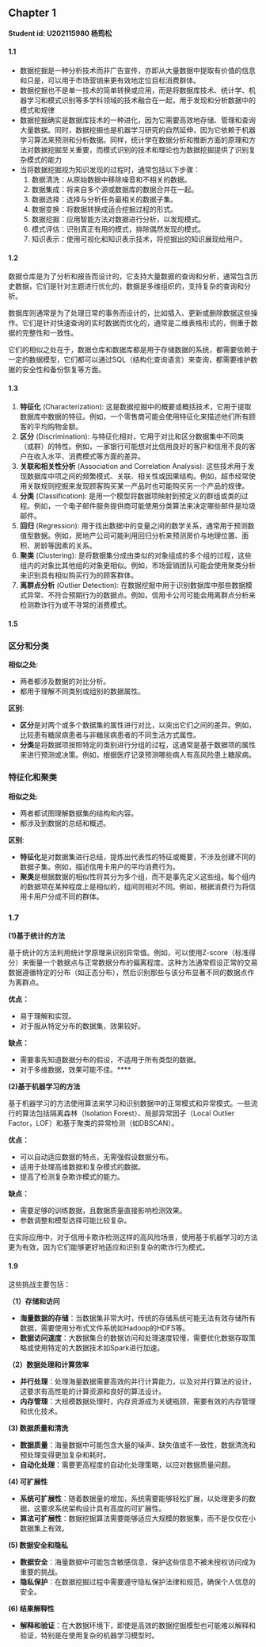 ## Chapter 1

**Student id: U202115980 杨筠松**

#### 1.1

- 数据挖掘是一种分析技术而非广告宣传，亦即从大量数据中提取有价值的信息和只是，可以用于市场营销来更有效地定位目标消费群体。
- 数据挖掘也不是单一技术的简单转换或应用，而是将数据库技术、统计学、机器学习和模式识别等多学科领域的技术融合在一起，用于发现和分析数据中的模式和规律
- 数据挖掘确实是数据库技术的一种进化，因为它需要高效地存储、管理和查询大量数据。同时，数据挖掘也是机器学习研究的自然延伸，因为它依赖于机器学习算法来预测和分析数据。同样，统计学在数据分析和推断方面的原理和方法对数据挖掘至关重要，而模式识别的技术和理论也为数据挖掘提供了识别复杂模式的能力
- 当将数据挖掘视为知识发现的过程时，通常包括以下步骤：
  1. 数据清洗：从原始数据中移除噪音和不相关的数据。
  2. 数据集成：将来自多个源或数据库的数据合并在一起。
  3. 数据选择：选择与分析任务最相关的数据子集。
  4. 数据变换：将数据转换成适合挖掘过程的形式。
  5. 数据挖掘：应用智能方法对数据进行分析，以发现模式。
  6. 模式评估：识别真正有用的模式，排除偶然发现的模式。
  7. 知识表示：使用可视化和知识表示技术，将挖掘出的知识展现给用户。

#### 1.2

数据仓库是为了分析和报告而设计的，它支持大量数据的查询和分析，通常包含历史数据，它们是针对主题进行优化的，数据是多维组织的，支持复杂的查询和分析。

数据库则通常是为了处理日常的事务而设计的，比如插入、更新或删除数据这些操作。它们是针对快速查询的实时数据而优化的，通常是二维表格形式的，侧重于数据的完整性和一致性。

它们的相似之处在于，数据仓库和数据库都是用于存储数据的系统，都需要依赖于一定的数据模型，它们都可以通过SQL（结构化查询语言）来查询，都需要维护数据的安全性和备份恢复等方面。

#### 1.3

1. **特征化** (Characterization): 这是数据挖掘中的概要或概括技术，它用于提取数据库中数据的特征。例如，一个零售商可能会使用特征化来描述他们所有顾客的平均购物金额。
2. **区分** (Discrimination): 与特征化相对，它用于对比和区分数据集中不同类（或群）的特性。例如，一家银行可能想对比信用良好的客户和信用不良的客户在收入水平、消费模式等方面的差异。
3. **关联和相关性分析** (Association and Correlation Analysis): 这些技术用于发现数据库中项之间的频繁模式、关联、相关性或因果结构。例如，超市经常使用关联规则挖掘来发现顾客购买某一产品时也可能购买另一个产品的规律。
4. **分类** (Classification): 是用一个模型将数据项映射到预定义的群组或类的过程。例如，一个电子邮件服务提供商可能使用分类算法来决定哪些邮件是垃圾邮件。
5. **回归** (Regression): 用于找出数据中的变量之间的数学关系，通常用于预测数值型数据。例如，房地产公司可能利用回归分析来预测房价与地理位置、面积、房龄等因素的关系。
6. **聚类** (Clustering): 是将数据集分成由类似的对象组成的多个组的过程，这些组内的对象比其他组的对象更相似。例如，市场营销团队可能会使用聚类分析来识别具有相似购买行为的顾客群体。
7. **离群点分析** (Outlier Detection): 在数据挖掘中用于识别数据库中那些数据模式异常、不符合预期行为的数据点。例如，信用卡公司可能会用离群点分析来检测欺诈行为或不寻常的消费模式。

#### 1.5

### 区分和分类

**相似之处**:

- 两者都涉及数据的对比分析。
- 都用于理解不同类别或组别的数据属性。

**区别**:

- **区分**是对两个或多个数据集的属性进行对比，以突出它们之间的差异。例如，比较患有糖尿病患者与非糖尿病患者的不同生活方式属性。
- **分类**是将数据项按照特定的类别进行分组的过程，这通常是基于数据项的属性来进行预测或决策。例如，根据医疗记录预测哪些病人有高风险患上糖尿病。

### 特征化和聚类

**相似之处**:

- 两者都试图理解数据集的结构和内容。
- 都涉及到数据的总结和概述。

**区别**:

- **特征化**是对数据集进行总结，提炼出代表性的特征或概要，不涉及创建不同的数据子集。例如，描述信用卡用户的平均消费行为。
- **聚类**是根据数据的相似性将其分为多个组，而不是事先定义这些组。每个组内的数据项在某种程度上是相似的，组间则相对不同。例如，根据消费行为将信用卡用户分成不同的群体。

### 1.7

**(1)基于统计的方法**

基于统计的方法利用统计学原理来识别异常值。例如，可以使用Z-score（标准得分）来衡量一个数据点与正常数据分布的偏离程度。这种方法通常假设正常的交易数据遵循特定的分布（如正态分布），然后识别那些与该分布显著不同的数据点作为离群点。

**优点：**

- 易于理解和实现。
- 对于服从特定分布的数据集，效果较好。

**缺点：**

- 需要事先知道数据分布的假设，不适用于所有类型的数据。
- 对于多维数据，效果可能不佳。****

**(2)基于机器学习的方法**

基于机器学习的方法使用算法来学习和识别数据中的正常模式和异常模式。一些流行的算法包括隔离森林（Isolation Forest）、局部异常因子（Local Outlier Factor，LOF）和基于聚类的异常检测（如DBSCAN）。

**优点：**

- 可以自动适应数据的特点，无需强假设数据分布。
- 适用于处理高维数据和复杂模式的数据。
- 提高了检测复杂欺诈模式的能力。

**缺点：**

- 需要足够的训练数据，且数据质量直接影响检测效果。
- 参数调整和模型选择可能比较复杂。

在实际应用中，对于信用卡欺诈检测这样的高风险场景，使用基于机器学习的方法更为有效，因为它们能够更好地适应和识别复杂的欺诈行为模式。

#### 1.9

这些挑战主要包括：

**（1）存储和访问**

- **海量数据的存储**：当数据集非常大时，传统的存储系统可能无法有效存储所有数据，需要使用分布式文件系统如Hadoop的HDFS等。
- **数据访问速度**：大数据集合的数据访问和处理速度较慢，需要优化数据存取策略或使用特定的大数据技术如Spark进行加速。

**（2）数据处理和计算效率**

- **并行处理**：处理海量数据需要高效的并行计算能力，以及对并行算法的设计，这要求有高性能的计算资源和良好的算法设计。
- **内存管理**：大规模数据处理时，内存资源成为关键瓶颈，需要有效的内存管理和优化技术。

**(3) 数据质量和清洗**

- **数据质量**：海量数据中可能包含大量的噪声、缺失值或不一致性，数据清洗和预处理变得更加复杂和耗时。
- **自动化处理**：需要更高程度的自动化处理策略，以应对数据质量问题。

**(4) 可扩展性**

- **系统可扩展性**：随着数据量的增加，系统需要能够轻松扩展，以处理更多的数据，这要求系统架构设计具有高度的可扩展性。
- **算法可扩展性**：数据挖掘算法需要能够适应大规模的数据集，而不是仅仅在小数据集上有效。

**(5) 数据安全和隐私**

- **数据安全**：海量数据中可能包含敏感信息，保护这些信息不被未授权访问成为重要的挑战。
- **隐私保护**：在数据挖掘过程中需要遵守隐私保护法律和规范，确保个人信息的安全。

**(6) 结果解释性**

- **解释和验证**：在大数据环境下，即使是高效的数据挖掘模型也可能难以解释和验证，特别是在使用复杂的机器学习模型时。

